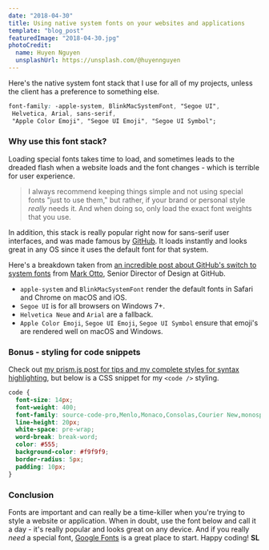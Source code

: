 ```yaml
---
date: "2018-04-30"
title: Using native system fonts on your websites and applications
template: "blog_post"
featuredImage: "2018-04-30.jpg"
photoCredit: 
  name: Huyen Nguyen
  unsplashUrl: https://unsplash.com/@huyennguyen
---
```


Here's the native system font stack that I use for all of my projects, unless the client has a preference to something else.

```css
font-family: -apple-system, BlinkMacSystemFont, "Segoe UI",
 Helvetica, Arial, sans-serif,
 "Apple Color Emoji", "Segoe UI Emoji", "Segoe UI Symbol";
```

### Why use this font stack?
Loading special fonts takes time to load, and sometimes leads to the dreaded flash when a website loads and the font changes - which is terrible for user experience. 

> I always recommend keeping things simple and not using special fonts "just to use them," but rather, if your brand or personal style *really* needs it. And when doing so, only load the exact font weights that you use.

In addition, this stack is really popular right now for sans-serif user interfaces, and was made famous by [GitHub](https://github.com). It loads instantly and looks great in any OS since it uses the default font for that system. 

Here's a breakdown taken from [an incredible post about GitHub's switch to system fonts](http://markdotto.com/2018/02/07/github-system-fonts/) from [Mark Otto](http://markdotto.com/), Senior Director of Design at GitHub.

- `apple-system` and `BlinkMacSystemFont` render the default fonts in Safari and Chrome on macOS and iOS.
- `Segoe UI` is for all browsers on Windows 7+. 
- `Helvetica Neue` and `Arial` are a fallback.
- `Apple Color Emoji`, `Segoe UI Emoji`, `Segoe UI Symbol` ensure that emoji's are rendered well on macOS and Windows.

### Bonus - styling for code snippets
Check out [my prism.js post for tips and my complete styles for syntax highlighting](/blog/customizing-prism-js), but below is a CSS snippet for my `<code />` styling.

```css
code {
  font-size: 14px;
  font-weight: 400;
  font-family: source-code-pro,Menlo,Monaco,Consolas,Courier New,monospace;
  line-height: 20px;
  white-space: pre-wrap;
  word-break: break-word;
  color: #555;
  background-color: #f9f9f9;
  border-radius: 5px;
  padding: 10px;
}
```

### Conclusion
Fonts are important and can really be a time-killer when you're trying to style a website or application. When in doubt, use the font below and call it a day - it's really popular and looks great on any device. And if you really *need* a special font, [Google Fonts](https://fonts.google.com/) is a great place to start. Happy coding! **SL**